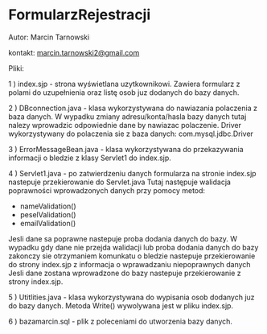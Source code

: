 # FormularzRejestracji

Autor: Marcin Tarnowski

kontakt: marcin.tarnowski2@gmail.com

Pliki: 

1 ) index.sjp - strona wyświetlana uzytkownikowi. Zawiera formularz z polami do uzupełnienia oraz listę osob juz 
dodanych do bazy danych.

2 ) DBconnection.java - klasa wykorzystywana do nawiazania polaczenia z baza danych. W wypadku zmiany adresu/konta/hasla bazy danych tutaj nalezy wprowadzic odpowiednie dane by nawiazac polaczenie. Driver wykorzystywany do polaczenia sie z baza danych: com.mysql.jdbc.Driver

3 ) ErrorMessageBean.java - klasa wykorzystywana do przekazywania informacji o bledzie z klasy Servlet1 do index.sjp.

4 ) Servlet1.java - po zatwierdzeniu danych formularza na stronie index.sjp nastepuje przekierowanie do Servlet.java
  Tutaj następuje walidacja poprawności wprowadzonych danych przy pomocy metod:
  - nameValidation()
  - peselValidation()
  - emailValidation()
  
  Jesli dane sa poprawne nastepuje proba dodania danych do bazy.
  W wypadku gdy dane nie przejda walidacji lub proba dodania danych do bazy zakonczy sie otrzymaniem komunkatu o 
  bledzie nastepuje przekierowanie do strony index.sjp z informacja o wprawadzaniu niepoprawnych danych
  Jesli dane zostana wprowadzone do bazy nastepuje przekierowanie z strony index.sjp.

5 ) Utitlities.java - klasa wykorzystywana do wypisania osob dodanych juz do bazy danych. Metoda Write() wywolywana 
  jest w pliku index.sjp.
  
6 ) bazamarcin.sql - plik z poleceniami do utworzenia bazy danych.

